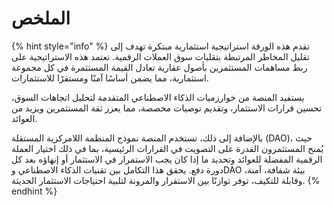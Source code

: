 # الملخص

{% hint style="info" %}
تقدم هذه الورقة استراتيجية استثمارية مبتكرة تهدف إلى تقليل المخاطر المرتبطة بتقلبات سوق العملات الرقمية. تعتمد هذه الاستراتيجية على ربط مساهمات المستثمرين بأصول عقارية تعادل القيمة المستثمرة في كل مجموعة استثمارية، مما يضمن أساسًا آمنًا ومستقرًا للاستثمارات.

يستفيد المنصة من خوارزميات الذكاء الاصطناعي المتقدمة لتحليل اتجاهات السوق، تحسين قرارات الاستثمار، وتقديم توصيات مخصصة، مما يعزز ثقة المستثمرين ويزيد من العوائد.

بالإضافة إلى ذلك، تستخدم المنصة نموذج المنظمة اللامركزية المستقلة (DAO)، حيث يُمنح المستثمرون القدرة على التصويت في القرارات الرئيسية، بما في ذلك اختيار العملة الرقمية المفضلة للعوائد وتحديد ما إذا كان يجب الاستمرار في الاستثمار أو إنهاؤه بعد كل دورة دفع. يحقق هذا التكامل بين تقنيات الذكاء الاصطناعي وDAO بيئة شفافة، آمنة، وقابلة للتكيف، توفر توازنًا بين الاستقرار والمرونة لتلبية احتياجات الاستثمار الحديثة.
{% endhint %}
